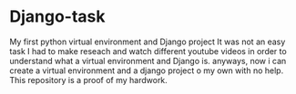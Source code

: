 # Django-task
My first python virtual environment and Django project
It was not an easy task 
I had to make reseach and watch different youtube videos in order to understand what a virtual environment and Django is.
anyways, now i can create a virtual environment and a django project o my own with no help. This repository is a proof of my hardwork.
